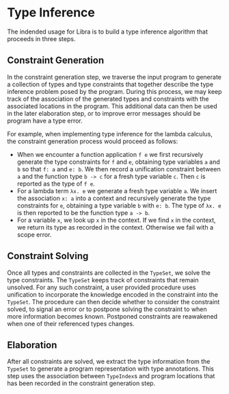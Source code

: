 # Type Inference

The indended usage for Libra is to build a type inference algorithm
that proceeds in three steps.

## Constraint Generation

In the constraint generation step, we traverse the input program to generate
a collection of types and type constraints that together describe the type
inference problem posed by the program.
During this process, we may keep track of the association of the generated
types and constraints with the associated locations in the program.
This additional data can then be used in the later elaboration step,
or to improve error messages should be program have a type error.

For example, when implementing type inference for the lambda calculus,
the constraint generation process would proceed as follows:

 - When we encounter a function application `f e` we first recursively generate
   the type constraints for `f` and `e`, obtaining type variables `a` and `b`
   so that `f: a` and `e: b`. We then record a unification constraint between
   `a` and the function type `b -> c` for a fresh type variable `c`. Then
   `c` is reported as the type of `f e`.
 - For a lambda term `λx. e` we generate a fresh type variable `a`. We insert
   the association `x: a` into a context and recursively generate the type
   constraints for `e`, obtaining a type variable `b` with `e: b`.
   The type of `λx. e` is then reported to be the function type `a -> b`.
 - For a variable `x`, we look up `x` in the context. If we find `x` in the
   context, we return its type as recorded in the context. Otherwise we fail
   with a scope error.

## Constraint Solving

Once all types and constraints are collected in the
`TypeSet`, we solve the type constraints. The `TypeSet` keeps track of
constraints that remain unsolved. For any such constraint, a user provided
procedure uses unification to incorporate the knowledge encoded in the
constraint into the `TypeSet`. The procedure can then decide whether to
consider the constraint solved, to signal an error or to postpone solving
the constraint to when more information becomes known.
Postponed constraints are reawakened when one of their referenced types changes.

## Elaboration

After all constraints are solved, we extract the type information
from the `TypeSet` to generate a program representation with type annotations.
This step uses the association between `TypeIndex`s and program locations that
has been recorded in the constraint generation step.
